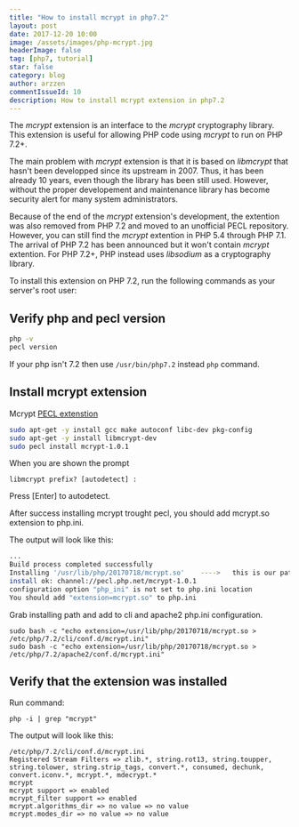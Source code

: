 ```yaml
---
title: "How to install mcrypt in php7.2"
layout: post
date: 2017-12-20 10:00
image: /assets/images/php-mcrypt.jpg
headerImage: false
tag: [php7, tutorial]
star: false
category: blog
author: arzzen
commentIssueId: 10
description: How to install mcrypt extension in php7.2
---
```


The _mcrypt_ extension is an interface to the _mcrypt_ cryptography library. 
This extension is useful for allowing PHP code using _mcrypt_ to run on PHP 7.2+.

The main problem with _mcrypt_ extension is that it is based on _libmcrypt_ that hasn't been developped since its upstream in 2007. 
Thus, it has been already 10 years, even though the library has been still used. However, 
without the proper developement and maintenance library has become security alert for many system administrators.

Because of the end of the _mcrypt_ extension's development, 
the extention was also removed from PHP 7.2 and moved to an unofficial PECL repository. 
However, you can still find the _mcrypt_ extention in PHP 5.4 through PHP 7.1. 
The arrival of PHP 7.2 has been announced but it won't contain _mcrypt_ extention. 
For PHP 7.2+, PHP instead uses _libsodium_ as a cryptography library. 

To install this extension on PHP 7.2, run the following commands as your server's root user:

## Verify php and pecl version

```bash
php -v
pecl version
```

If your php isn't 7.2 then use `/usr/bin/php7.2` instead `php` command.


## Install mcrypt extension

Mcrypt [PECL extenstion](http://pecl.php.net/package-info.php?package=mcrypt&version=1.0.1)

```bash
sudo apt-get -y install gcc make autoconf libc-dev pkg-config
sudo apt-get -y install libmcrypt-dev
sudo pecl install mcrypt-1.0.1
```
 When you are shown the prompt

``` 
libmcrypt prefix? [autodetect] :
```
Press [Enter] to autodetect.

After success installing mcrypt trought pecl, you should add mcrypt.so extension to php.ini.

The output will look like this:

```bash
...
Build process completed successfully
Installing '/usr/lib/php/20170718/mcrypt.so'    ---->   this is our path to mcrypt extension lib
install ok: channel://pecl.php.net/mcrypt-1.0.1
configuration option "php_ini" is not set to php.ini location
You should add "extension=mcrypt.so" to php.ini
```

Grab installing path and add to cli and apache2 php.ini configuration.

```
sudo bash -c "echo extension=/usr/lib/php/20170718/mcrypt.so > /etc/php/7.2/cli/conf.d/mcrypt.ini"
sudo bash -c "echo extension=/usr/lib/php/20170718/mcrypt.so > /etc/php/7.2/apache2/conf.d/mcrypt.ini"
```

## Verify that the extension was installed


Run command:

```
php -i | grep "mcrypt"
```

The output will look like this:

``` 
/etc/php/7.2/cli/conf.d/mcrypt.ini
Registered Stream Filters => zlib.*, string.rot13, string.toupper, string.tolower, string.strip_tags, convert.*, consumed, dechunk, convert.iconv.*, mcrypt.*, mdecrypt.*
mcrypt
mcrypt support => enabled
mcrypt_filter support => enabled
mcrypt.algorithms_dir => no value => no value
mcrypt.modes_dir => no value => no value
```
